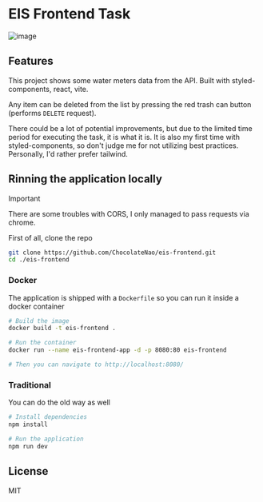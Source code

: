 # EIS Frontend Task

![image](https://github.com/ChocolateNao/eis-frontend/assets/117908355/0e75985b-756b-412a-b0aa-8238336d87b2)

## Features

This project shows some water meters data from the API. Built with styled-components, react, vite.

Any item can be deleted from the list by pressing the red trash can button (performs `DELETE` request).

There could be a lot of potential improvements, but due to the limited time period for executing the task, it is what it is. It is also my first time with styled-components, so don't judge me for not utilizing best practices. Personally, I'd rather prefer tailwind.

## Rinning the application locally

> [!IMPORTANT]
> There are some troubles with CORS, I only managed to pass requests via chrome.

First of all, clone the repo

```bash
git clone https://github.com/ChocolateNao/eis-frontend.git
cd ./eis-frontend
```

### Docker

The application is shipped with a `Dockerfile` so you can run it inside a docker container

```bash
# Build the image
docker build -t eis-frontend .

# Run the container
docker run --name eis-frontend-app -d -p 8080:80 eis-frontend

# Then you can navigate to http://localhost:8080/
```

### Traditional

You can do the old way as well

```bash
# Install dependencies
npm install

# Run the application
npm run dev
```

## License

MIT
